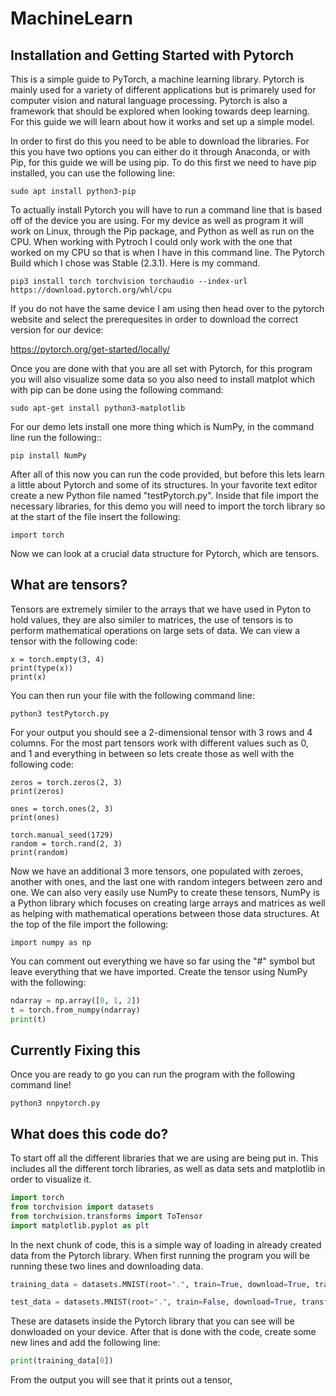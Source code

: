 # MachineLearn

## Installation and Getting Started with Pytorch

This is a simple guide to PyTorch, a machine learning library. Pytorch is mainly used for a variety of different applications but is primarely used for computer vision and natural language processing. Pytorch is also a framework that should be explored when looking towards deep learning. For this guide we will learn about how it works and set up a simple model.

In order to first do this you need to be able to download the libraries. For this you have two options you can either do it through Anaconda, or with Pip, for this guide we will be using pip. To do this first we need to have pip installed, you can use the following line:
```
sudo apt install python3-pip
```
To actually install Pytorch you will have to run a command line that is based off of the device you are using. For my device as well as program it will work on Linux, through the Pip package, and Python as well as run on the CPU. When working with Pytroch I could only work with the one that worked on my CPU so that is when I have in this command line. The Pytorch Build which I chose was Stable (2.3.1). Here is my command.
```
pip3 install torch torchvision torchaudio --index-url https://download.pytorch.org/whl/cpu
```
If you do not have the same device I am using then head over to the pytorch website and select the prerequesites in order to download the correct version for our device:

https://pytorch.org/get-started/locally/

Once you are done with that you are all set with Pytorch, for this program you will also visualize some data so you also need to install matplot which with pip can be done using the following command:
```
sudo apt-get install python3-matplotlib
```
For our demo lets install one more thing which is NumPy, in the command line run the following::
```
pip install NumPy
```
After all of this now you can run the code provided, but before this lets learn a little about Pytorch and some of its structures. In your favorite text editor create a new Python file named "testPytorch.py". Inside that file import the necessary libraries, for this demo you will need to import the torch library so at the start of the file insert the following:
```
import torch
```
Now we can look at a crucial data structure for Pytorch, which are tensors.


## What are tensors?
Tensors are extremely similer to the arrays that we have used in Pyton to hold values, they are also similer to matrices, the use of tensors is to perform mathematical operations on large sets of data. We can view a tensor with the following code:
```
x = torch.empty(3, 4)
print(type(x))
print(x)
```
You can then run your file with the following command line:
```
python3 testPytorch.py
```
For your output you should see a 2-dimensional tensor with 3 rows and 4 columns. For the most part tensors work with different values such as 0, and 1 and everything in between so lets create those as well with the following code:
```
zeros = torch.zeros(2, 3)
print(zeros)

ones = torch.ones(2, 3)
print(ones)

torch.manual_seed(1729)
random = torch.rand(2, 3)
print(random)
```
Now we have an additional 3 more tensors, one populated with zeroes, another with ones, and the last one with random integers between zero and one. We can also very easily use NumPy to create these tensors, NumPy is a Python library which focuses on creating large arrays and matrices as well as helping with mathematical operations between those data structures. At the top of the file import the following:
```
import numpy as np
```
You can comment out everything we have so far using the "#" symbol but leave everything that we have imported. Create the tensor using NumPy with the following:
```Python
ndarray = np.array([0, 1, 2])
t = torch.from_numpy(ndarray)
print(t)
```



## Currently Fixing this
Once you are ready to go you can run the program with the following command line!
```
python3 nnpytorch.py
```




## What does this code do? 

To start off all the different libraries that we are using are being put in. This includes all the different torch libraries, as well as data sets and matplotlib in order to visualize it.
```Python
import torch
from torchvision import datasets
from torchvision.transforms import ToTensor
import matplotlib.pyplot as plt
```

In the next chunk of code, this is a simple way of loading in already created data from the Pytorch library. When first running the program you will be running these two lines and downloading data.

```Python
training_data = datasets.MNIST(root=".", train=True, download=True, transform=ToTensor())

test_data = datasets.MNIST(root=".", train=False, download=True, transform=ToTensor())
```
These are datasets inside the Pytorch library that you can see will be donwloaded on your device. After that is done with the code, create some new lines and add the following line:
```Python
print(training_data[0])
```
From the output you will see that it prints out a tensor, 